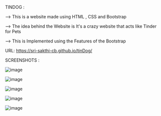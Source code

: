 TINDOG :

--> This is a website made using HTML , CSS and Bootstrap

--> The idea behind the Website is It's a crazy website that acts like Tinder for Pets 

--> This is Implemented using the Features of the Bootstrap


URL:  https://sri-sakthi-cb.github.io/tinDog/

SCREENSHOTS :

![image](https://github.com/Sri-Sakthi-CB/tinDog/assets/95374074/ed62d36d-6f83-4d66-9e3b-679b8b9c6fd2)

![image](https://github.com/Sri-Sakthi-CB/tinDog/assets/95374074/a7f74710-d3b6-4d04-93fa-c0d898ac07da)

![image](https://github.com/Sri-Sakthi-CB/tinDog/assets/95374074/a7ac5f92-ef97-4a2c-a0bc-0c520616dca1)

![image](https://github.com/Sri-Sakthi-CB/tinDog/assets/95374074/10a3c921-a4a4-4986-811f-43592d331886)

![image](https://github.com/Sri-Sakthi-CB/tinDog/assets/95374074/a33c16fb-2b4e-4c9e-a0d7-776bd12f52f9)




